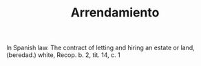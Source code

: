 ---
title: Arrendamiento
letter: A
permalink: "/definitions/bld-arrendamiento.html"
body: ln Spanish law. The contract of letting and hiring an estate or land, (beredad.)
  white, Recop. b. 2, tit. 14, c. 1
published_at: '2018-07-07'
source: Black's Law Dictionary 2nd Ed (1910)
layout: post
---